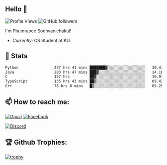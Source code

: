 
<h2>Hello 👋</h2> 

![Profile Views](https://komarev.com/ghpvc/?username=Homiez09&label=Profile%20views&color=0e75b6&style=flat)
![GitHub followers](https://img.shields.io/github/followers/HomieZ09.svg?style=social&label=Follow)


I'm Phumrapee Soenvanichakul!

- <i>Currently:</i> CS Student at KU.

<h2>👀 Stats</h2>

<!--START_SECTION:waka-->

```txt
Python                437 hrs 41 mins ███████▓░░░░░░░░░░░░░░░░░   30.41 %
Java                  203 hrs 47 mins ███▓░░░░░░░░░░░░░░░░░░░░░   14.16 %
C                     157 hrs         ██▓░░░░░░░░░░░░░░░░░░░░░░   10.91 %
TypeScript            135 hrs 43 mins ██▒░░░░░░░░░░░░░░░░░░░░░░   09.43 %
C++                   76 hrs 8 mins   █▒░░░░░░░░░░░░░░░░░░░░░░░   05.29 %
```

<!--END_SECTION:waka-->

<h2>📫 How to reach me:</h2>

<a href="mailto:phumrapeesoen1@gmail.com">![Gmail](https://img.shields.io/badge/Gmail-D14836?style=for-the-badge&logo=gmail&logoColor=white)</a> 
<a href="https://web.facebook.com/phumrapee.soenvanichakul.3/">![Facebook](https://img.shields.io/badge/Facebook-4267B2?style=for-the-badge&logo=facebook&logoColor=white)</a>

<a href="https://discord.gg/EWnAEUtFVm">![Discord](https://discord.c99.nl/widget/theme-1/297740667784921089.png)</a> 

<h2>🏆 Github Trophies:</h2>

[![trophy](https://github-profile-trophy.vercel.app/?username=Homiez09&theme=discord&row=1)](https://github.com/ryo-ma/github-profile-trophy)
